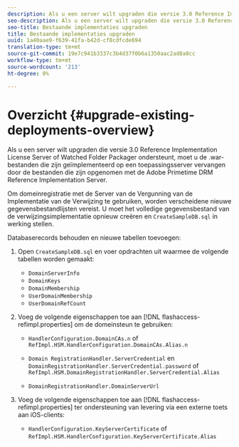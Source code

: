 ```yaml
---
description: Als u een server wilt upgraden die versie 3.0 Reference Implementation License Server of Watched Folder Packager ondersteunt, moet u de .war-bestanden die zijn geïmplementeerd op een toepassingsserver vervangen door de bestanden die zijn opgenomen met de Adobe Primetime DRM Reference Implementation Server.
seo-description: Als u een server wilt upgraden die versie 3.0 Reference Implementation License Server of Watched Folder Packager ondersteunt, moet u de .war-bestanden die zijn geïmplementeerd op een toepassingsserver vervangen door de bestanden die zijn opgenomen met de Adobe Primetime DRM Reference Implementation Server.
seo-title: Bestaande implementaties upgraden
title: Bestaande implementaties upgraden
uuid: 1a40aae9-f639-41fa-b42d-cf8cdfcde694
translation-type: tm+mt
source-git-commit: 19e7c941b3337c3b4d37f0b6a1350aac2ad8a0cc
workflow-type: tm+mt
source-wordcount: '213'
ht-degree: 0%

---
```



# Overzicht {#upgrade-existing-deployments-overview}

Als u een server wilt upgraden die versie 3.0 Reference Implementation License Server of Watched Folder Packager ondersteunt, moet u de .war-bestanden die zijn geïmplementeerd op een toepassingsserver vervangen door de bestanden die zijn opgenomen met de Adobe Primetime DRM Reference Implementation Server.

Om domeinregistratie met de Server van de Vergunning van de Implementatie van de Verwijzing te gebruiken, worden verscheidene nieuwe gegevensbestandlijsten vereist. U moet het volledige gegevensbestand van de verwijzingsimplementatie opnieuw creëren en `CreateSampleDB.sql` in werking stellen.

Databaserecords behouden en nieuwe tabellen toevoegen:

1. Open `CreateSampleDB.sql` en voer opdrachten uit waarmee de volgende tabellen worden gemaakt:

   * `DomainServerInfo`
   * `DomainKeys`
   * `DomainMembership`
   * `UserDomainMembership`
   * `UserDomainRefCount`

1. Voeg de volgende eigenschappen toe aan [!DNL flashaccess-refimpl.properties] om de domeinsteun te gebruiken:

   * `HandlerConfiguration.DomainCAs.n` of  `RefImpl.HSM.HandlerConfiguration.DomainCAs.Alias.n`

   * `Domain RegistrationHandler.ServerCredential` en  `DomainRegistrationHandler.ServerCredential.password` of  `RefImpl.HSM.DomainRegistrationHandler.ServerCredential.Alias`

   * `DomainRegistrationHandler.DomainServerUrl`

1. Voeg de volgende eigenschappen toe aan [!DNL flashaccess-refimpl.properties] ter ondersteuning van levering via een externe toets aan iOS-clients:

   * `HandlerConfiguration.KeyServerCertificate` of  `RefImpl.HSM.HandlerConfiguration.KeyServerCertificate.Alias`